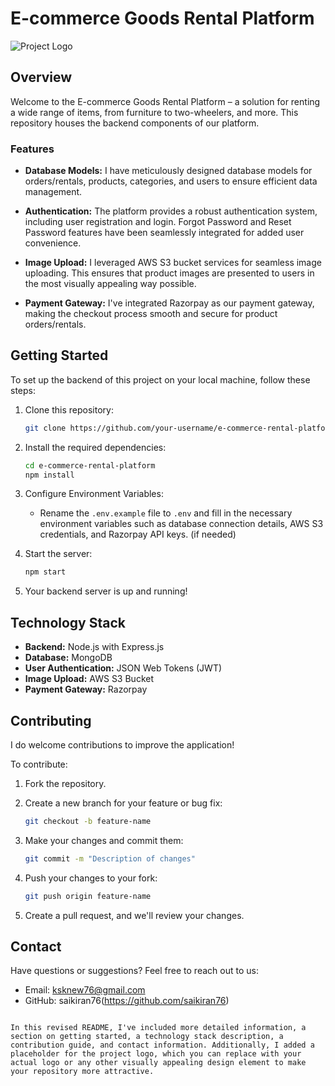 
# E-commerce Goods Rental Platform

![Project Logo](/images/logo.png)

## Overview

Welcome to the E-commerce Goods Rental Platform – a solution for renting a wide range of items, from furniture to two-wheelers, and more. This repository houses the backend components of our platform.

### Features

- **Database Models:** I have meticulously designed database models for orders/rentals, products, categories, and users to ensure efficient data management.

- **Authentication:** The platform provides a robust authentication system, including user registration and login. Forgot Password and Reset Password features have been seamlessly integrated for added user convenience.

- **Image Upload:** I leveraged AWS S3 bucket services for seamless image uploading. This ensures that product images are presented to users in the most visually appealing way possible.

- **Payment Gateway:** I've integrated Razorpay as our payment gateway, making the checkout process smooth and secure for product orders/rentals.

## Getting Started

To set up the backend of this project on your local machine, follow these steps:

1. Clone this repository:

   ```bash
   git clone https://github.com/your-username/e-commerce-rental-platform.git
   ```

2. Install the required dependencies:

   ```bash
   cd e-commerce-rental-platform
   npm install
   ```

3. Configure Environment Variables:

   - Rename the `.env.example` file to `.env` and fill in the necessary environment variables such as database connection details, AWS S3 credentials, and Razorpay API keys. (if needed)

4. Start the server:

   ```bash
   npm start
   ```

5. Your backend server is up and running!

## Technology Stack

- **Backend:** Node.js with Express.js
- **Database:** MongoDB
- **User Authentication:** JSON Web Tokens (JWT)
- **Image Upload:** AWS S3 Bucket
- **Payment Gateway:** Razorpay

## Contributing

I do welcome contributions to improve the application!

To contribute:

1. Fork the repository.

2. Create a new branch for your feature or bug fix:

   ```bash
   git checkout -b feature-name
   ```

3. Make your changes and commit them:

   ```bash
   git commit -m "Description of changes"
   ```

4. Push your changes to your fork:

   ```bash
   git push origin feature-name
   ```

5. Create a pull request, and we'll review your changes.


## Contact

Have questions or suggestions? Feel free to reach out to us:

- Email: ksknew76@gmail.com
- GitHub: saikiran76(https://github.com/saikiran76)

```

In this revised README, I've included more detailed information, a section on getting started, a technology stack description, a contribution guide, and contact information. Additionally, I added a placeholder for the project logo, which you can replace with your actual logo or any other visually appealing design element to make your repository more attractive.
